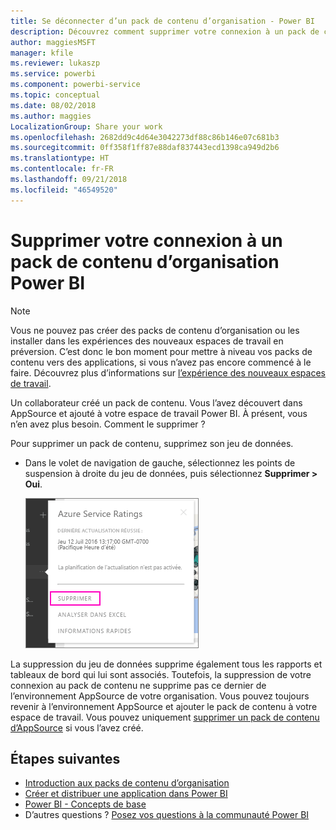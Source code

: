 ```yaml
---
title: Se déconnecter d’un pack de contenu d’organisation - Power BI
description: Découvrez comment supprimer votre connexion à un pack de contenu d’organisation en supprimant le jeu de données associé dans Power BI.
author: maggiesMSFT
manager: kfile
ms.reviewer: lukaszp
ms.service: powerbi
ms.component: powerbi-service
ms.topic: conceptual
ms.date: 08/02/2018
ms.author: maggies
LocalizationGroup: Share your work
ms.openlocfilehash: 2682dd9c4d64e3042273df88c86b146e07c681b3
ms.sourcegitcommit: 0ff358f1ff87e88daf837443ecd1398ca949d2b6
ms.translationtype: HT
ms.contentlocale: fr-FR
ms.lasthandoff: 09/21/2018
ms.locfileid: "46549520"
---
```

# <a name="remove-your-connection-to-a-power-bi-organizational-content-pack"></a>Supprimer votre connexion à un pack de contenu d’organisation Power BI

> [!NOTE]
> Vous ne pouvez pas créer des packs de contenu d’organisation ou les installer dans les expériences des nouveaux espaces de travail en préversion. C’est donc le bon moment pour mettre à niveau vos packs de contenu vers des applications, si vous n’avez pas encore commencé à le faire. Découvrez plus d’informations sur [l’expérience des nouveaux espaces de travail](service-create-the-new-workspaces.md).
> 

Un collaborateur créé un pack de contenu. Vous l’avez découvert dans AppSource et ajouté à votre espace de travail Power BI. À présent, vous n’en avez plus besoin.  Comment le supprimer ?

Pour supprimer un pack de contenu, supprimez son jeu de données.  

* Dans le volet de navigation de gauche, sélectionnez les points de suspension à droite du jeu de données, puis sélectionnez **Supprimer \> Oui**.  
  
  ![Supprimer le pack de contenu](media/service-organizational-content-pack-disconnect/power-bi-remove-organizational-content-pack-dataset.png)

La suppression du jeu de données supprime également tous les rapports et tableaux de bord qui lui sont associés. Toutefois, la suppression de votre connexion au pack de contenu ne supprime pas ce dernier de l’environnement AppSource de votre organisation.  Vous pouvez toujours revenir à l’environnement AppSource et ajouter le pack de contenu à votre espace de travail. Vous pouvez uniquement [supprimer un pack de contenu d’AppSource](service-organizational-content-pack-manage-update-delete.md) si vous l’avez créé.

## <a name="next-steps"></a>Étapes suivantes
* [Introduction aux packs de contenu d’organisation](service-organizational-content-pack-introduction.md) 
* [Créer et distribuer une application dans Power BI](consumer/end-user-create-apps.md) 
* [Power BI - Concepts de base](consumer/end-user-basic-concepts.md)  
* D’autres questions ? [Posez vos questions à la communauté Power BI](http://community.powerbi.com/)

